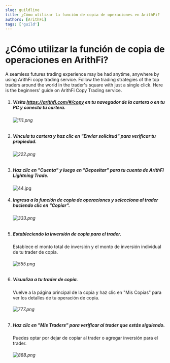 ```yaml
---
slug: guildline
title: ¿Cómo utilizar la función de copia de operaciones en ArithFi?
authors: [ArithFi]
tags: ['guild']
---
```


# ¿Cómo utilizar la función de copia de operaciones en ArithFi?

A seamless futures trading experience may be had anytime, anywhere by using ArithFi copy trading service. Follow the trading strategies of the top traders around the world in the trader's square with just a single click. Here is the beginners' guide on ArithFi Copy Trading service.

1. ##### Visita https://arithfi.com/#/copy en tu navegador de la cartera o en tu PC y conecta tu cartera.

   ###### ![111.png](https://bafybeibixmvl5uy7yanoqd24ybpozioj3omynxxvmaqdpjdcs2bpfdph3y.ipfs.nftstorage.link/111.png)

2. ##### Vincula tu cartera y haz clic en "Enviar solicitud" para verificar tu propiedad.

   ###### ![222.png](https://bafybeibixmvl5uy7yanoqd24ybpozioj3omynxxvmaqdpjdcs2bpfdph3y.ipfs.nftstorage.link/222.png)

3. ##### Haz clic en "Cuenta" y luego en "Depositar" para tu cuenta de ArithFi Lightning Trade.

   ![44.jpg](https://bafybeibixmvl5uy7yanoqd24ybpozioj3omynxxvmaqdpjdcs2bpfdph3y.ipfs.nftstorage.link/333.png)

4. ##### Ingresa a la función de copia de operaciones y selecciona al trader haciendo clic en "Copiar".

   ###### ![333.png](https://bafybeibixmvl5uy7yanoqd24ybpozioj3omynxxvmaqdpjdcs2bpfdph3y.ipfs.nftstorage.link/444.png)

5. ##### Estableciendo la inversión de copia para el trader.

   Establece el monto total de inversión y el monto de inversión individual de tu trader de copia.

   ###### ![555.png](https://bafybeibixmvl5uy7yanoqd24ybpozioj3omynxxvmaqdpjdcs2bpfdph3y.ipfs.nftstorage.link/555.png)

6. ##### Visualiza a tu trader de copia.

   Vuelve a la página principal de la copia y haz clic en "Mis Copias" para ver los detalles de tu operación de copia.

   ###### ![777.png](https://bafybeibixmvl5uy7yanoqd24ybpozioj3omynxxvmaqdpjdcs2bpfdph3y.ipfs.nftstorage.link/666.png)

7. ##### Haz clic en "Mis Traders" para verificar al trader que estás siguiendo.

   Puedes optar por dejar de copiar al trader o agregar inversión para el trader.

   ###### ![888.png](https://bafybeibixmvl5uy7yanoqd24ybpozioj3omynxxvmaqdpjdcs2bpfdph3y.ipfs.nftstorage.link/777.png)

   